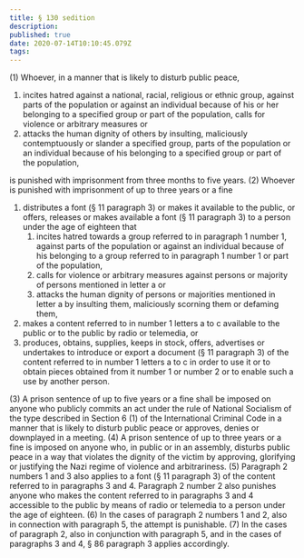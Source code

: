 ```yaml
---
title: § 130 sedition
description: 
published: true
date: 2020-07-14T10:10:45.079Z
tags: 
---
```


(1) Whoever, in a manner that is likely to disturb public peace,
1. incites hatred against a national, racial, religious or ethnic group, against parts of the population or against an individual because of his or her belonging to a specified group or part of the population, calls for violence or arbitrary measures or
2. attacks the human dignity of others by insulting, maliciously contemptuously or slander a specified group, parts of the population or an individual because of his belonging to a specified group or part of the population,

is punished with imprisonment from three months to five years.
(2) Whoever is punished with imprisonment of up to three years or a fine
1. distributes a font (§ 11 paragraph 3) or makes it available to the public, or offers, releases or makes available a font (§ 11 paragraph 3) to a person under the age of eighteen that
	1. incites hatred towards a group referred to in paragraph 1 number 1, against parts of the population or against an individual because of his belonging to a group referred to in paragraph 1 number 1 or part of the population,
	2. calls for violence or arbitrary measures against persons or majority of persons mentioned in letter a or
	3. attacks the human dignity of persons or majorities mentioned in letter a by insulting them, maliciously scorning them or defaming them,
2. makes a content referred to in number 1 letters a to c available to the public or to the public by radio or telemedia, or
3. produces, obtains, supplies, keeps in stock, offers, advertises or undertakes to introduce or export a document (§ 11 paragraph 3) of the content referred to in number 1 letters a to c in order to use it or to obtain pieces obtained from it number 1 or number 2 or to enable such a use by another person.

(3) A prison sentence of up to five years or a fine shall be imposed on anyone who publicly commits an act under the rule of National Socialism of the type described in Section 6 (1) of the International Criminal Code in a manner that is likely to disturb public peace or approves, denies or downplayed in a meeting.
(4) A prison sentence of up to three years or a fine is imposed on anyone who, in public or in an assembly, disturbs public peace in a way that violates the dignity of the victim by approving, glorifying or justifying the Nazi regime of violence and arbitrariness.
(5) Paragraph 2 numbers 1 and 3 also applies to a font (§ 11 paragraph 3) of the content referred to in paragraphs 3 and 4. Paragraph 2 number 2 also punishes anyone who makes the content referred to in paragraphs 3 and 4 accessible to the public by means of radio or telemedia to a person under the age of eighteen.
(6) In the cases of paragraph 2 numbers 1 and 2, also in connection with paragraph 5, the attempt is punishable.
(7) In the cases of paragraph 2, also in conjunction with paragraph 5, and in the cases of paragraphs 3 and 4, § 86 paragraph 3 applies accordingly.